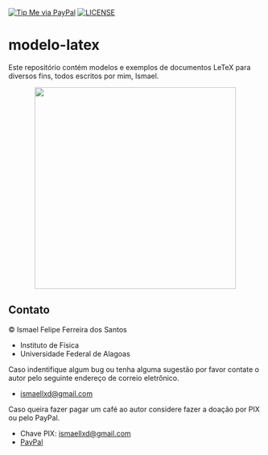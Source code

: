 [![Tip Me via PayPal](https://img.shields.io/badge/PayPal-tip%20me-green.svg?logo=paypal)](https://www.paypal.com/cgi-bin/webscr?cmd=_s-xclick&hosted_button_id=D66EM3DGU35EE&source=url)
[![LICENSE](https://img.shields.io/badge/license-MIT-lightgrey.svg)](/LICENSE)


# modelo-latex

Este repositório contém modelos e exemplos de documentos LeTeX para diversos
fins, todos escritos por mim, Ismael.

<p style="text-align: center;">
<img  width="400rem" src="https://github-readme-stats.vercel.app/api/pin/?username=ismaeldamiao&locale=pt-pt&theme=onedark&repo=modelo-latex)](https://github.com/ismaeldamiao/modelo-latex" />
</p>

## Contato

© Ismael Felipe Ferreira dos Santos
* Instituto de Física
* Universidade Federal de Alagoas

Caso indentifique algum bug ou tenha alguma sugestão por favor
contate o autor pelo seguinte endereço de correio eletrônico.
* [ismaellxd@gmail.com](mailto:ismaellxd@gmail.com)

Caso queira fazer pagar um café ao autor considere fazer
a doação por PIX ou pelo PayPal.
* Chave PIX: ismaellxd@gmail.com
* [PayPal](https://www.paypal.com/cgi-bin/webscr?cmd=_s-xclick&hosted_button_id=D66EM3DGU35EE&source=url)

